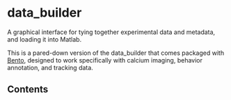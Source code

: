 # data_builder
A graphical interface for tying together experimental data and metadata, and loading it into Matlab.

This is a pared-down version of the data_builder that comes packaged with [Bento](https://github.com/annkennedy/bento), designed to work specifically with calcium imaging, behavior annotation, and tracking data. 

## Contents
